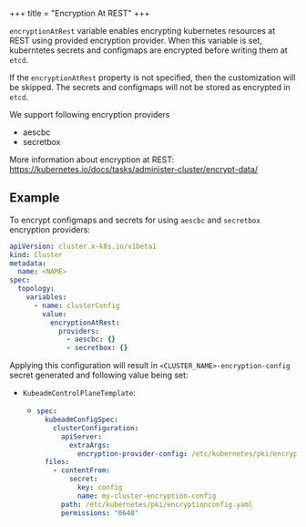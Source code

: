+++
title = "Encryption At REST"
+++

`encryptionAtRest` variable enables encrypting kubernetes resources at REST using provided encryption provider.
When this variable is set, kuberntetes secrets and configmaps are encrypted before writing them at `etcd`.

If the `encryptionAtRest` property is not specified, then
the customization will be skipped. The secrets and configmaps will not be stored as encrypted in `etcd`.

We support following encryption providers
- aescbc
- secretbox

More information about encryption at REST: https://kubernetes.io/docs/tasks/administer-cluster/encrypt-data/

## Example

To encrypt configmaps and secrets for using `aescbc` and `secretbox` encryption providers:

```yaml
apiVersion: cluster.x-k8s.io/v1beta1
kind: Cluster
metadata:
  name: <NAME>
spec:
  topology:
    variables:
      - name: clusterConfig
        value:
          encryptionAtRest:
            providers:
              - aescbc: {}
              - secretbox: {}
```

Applying this configuration will result in `<CLUSTER_NAME>-encryption-config` secret generated and following value being set:

- `KubeadmControlPlaneTemplate`:

  - ```yaml
    spec:
      kubeadmConfigSpec:
        clusterConfiguration:
          apiServer:
            extraArgs:
              encryption-provider-config: /etc/kubernetes/pki/encryptionconfig.yaml
      files:
        - contentFrom:
            secret:
              key: config
              name: my-cluster-encryption-config
          path: /etc/kubernetes/pki/encryptionconfig.yaml
          permissions: "0640"          
    ```
